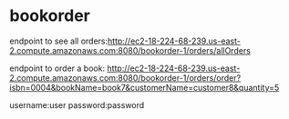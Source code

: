 # bookorder

endpoint to see all orders:http://ec2-18-224-68-239.us-east-2.compute.amazonaws.com:8080/bookorder-1/orders/allOrders





endpoint to order a book: http://ec2-18-224-68-239.us-east-2.compute.amazonaws.com:8080/bookorder-1/orders/order?isbn=0004&bookName=book7&customerName=customer8&quantity=5


username:user
password:password
